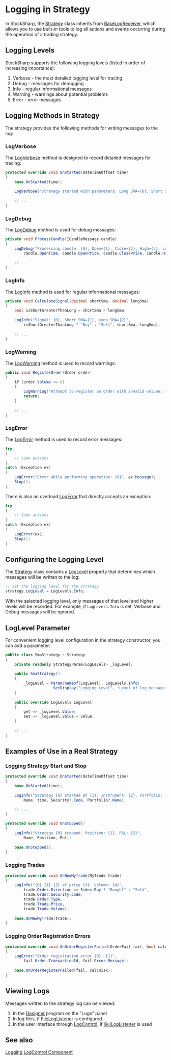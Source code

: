 # Logging in Strategy

In StockSharp, the [Strategy](xref:StockSharp.Algo.Strategies.Strategy) class inherits from [BaseLogReceiver](xref:Ecng.Logging.BaseLogReceiver), which allows you to use built-in tools to log all actions and events occurring during the operation of a trading strategy.

## Logging Levels

StockSharp supports the following logging levels (listed in order of increasing importance):

1. Verbose - the most detailed logging level for tracing
2. Debug - messages for debugging
3. Info - regular informational messages
4. Warning - warnings about potential problems
5. Error - error messages

## Logging Methods in Strategy

The strategy provides the following methods for writing messages to the log:

### LogVerbose

The [LogVerbose](xref:Ecng.Logging.BaseLogReceiver.LogVerbose(System.String,System.Object[])) method is designed to record detailed messages for tracing:

```cs
protected override void OnStarted(DateTimeOffset time)
{
    base.OnStarted(time);
    
    LogVerbose("Strategy started with parameters: Long SMA={0}, Short SMA={1}", LongSmaLength, ShortSmaLength);
    
    // ...
}
```

### LogDebug

The [LogDebug](xref:Ecng.Logging.BaseLogReceiver.LogDebug(System.String,System.Object[])) method is used for debug messages:

```cs
private void ProcessCandle(ICandleMessage candle)
{
    LogDebug("Processing candle: {0}, Open={1}, Close={2}, High={3}, Low={4}, Volume={5}", 
        candle.OpenTime, candle.OpenPrice, candle.ClosePrice, candle.HighPrice, candle.LowPrice, candle.TotalVolume);
    
    // ...
}
```

### LogInfo

The [LogInfo](xref:Ecng.Logging.BaseLogReceiver.LogInfo(System.String,System.Object[])) method is used for regular informational messages:

```cs
private void CalculateSignal(decimal shortSma, decimal longSma)
{
    bool isShortGreaterThanLong = shortSma > longSma;
    
    LogInfo("Signal: {0}, Short SMA={1}, Long SMA={2}", 
        isShortGreaterThanLong ? "Buy" : "Sell", shortSma, longSma);
    
    // ...
}
```

### LogWarning

The [LogWarning](xref:Ecng.Logging.BaseLogReceiver.LogWarning(System.String,System.Object[])) method is used to record warnings:

```cs
public void RegisterOrder(Order order)
{
    if (order.Volume <= 0)
    {
        LogWarning("Attempt to register an order with invalid volume: {0}", order.Volume);
        return;
    }
    
    // ...
}
```

### LogError

The [LogError](xref:Ecng.Logging.BaseLogReceiver.LogError(System.String,System.Object[])) method is used to record error messages:

```cs
try
{
    // Some actions
}
catch (Exception ex)
{
    LogError("Error while performing operation: {0}", ex.Message);
    Stop();
}
```

There is also an overload [LogError](xref:Ecng.Logging.BaseLogReceiver.LogError(System.Exception)) that directly accepts an exception:

```cs
try
{
    // Some actions
}
catch (Exception ex)
{
    LogError(ex);
    Stop();
}
```

## Configuring the Logging Level

The [Strategy](xref:StockSharp.Algo.Strategies.Strategy) class contains a [LogLevel](xref:Ecng.Logging.ILogSource.LogLevel) property that determines which messages will be written to the log:

```cs
// Set the logging level for the strategy
strategy.LogLevel = LogLevels.Info;
```

With the selected logging level, only messages of that level and higher levels will be recorded. For example, if `LogLevels.Info` is set, Verbose and Debug messages will be ignored.

## LogLevel Parameter

For convenient logging level configuration in the strategy constructor, you can add a parameter:

```cs
public class SmaStrategy : Strategy
{
    private readonly StrategyParam<LogLevels> _logLevel;
    
    public SmaStrategy()
    {
        _logLevel = Param(nameof(LogLevel), LogLevels.Info)
                    .SetDisplay("Logging Level", "Level of log message detail", "Logging Settings");
    }
    
    public override LogLevels LogLevel
    {
        get => _logLevel.Value;
        set => _logLevel.Value = value;
    }
    
    // ...
}
```

## Examples of Use in a Real Strategy

### Logging Strategy Start and Stop

```cs
protected override void OnStarted(DateTimeOffset time)
{
    base.OnStarted(time);
    
    LogInfo("Strategy {0} started at {1}. Instrument: {2}, Portfolio: {3}", 
        Name, time, Security?.Code, Portfolio?.Name);
    
    // ...
}

protected override void OnStopped()
{
    LogInfo("Strategy {0} stopped. Position: {1}, P&L: {2}", 
        Name, Position, PnL);
    
    base.OnStopped();
}
```

### Logging Trades

```cs
protected override void OnNewMyTrade(MyTrade trade)
{
    LogInfo("{0} {1} {2} at price {3}. Volume: {4}", 
        trade.Order.Direction == Sides.Buy ? "Bought" : "Sold",
        trade.Order.Security.Code,
        trade.Order.Type,
        trade.Trade.Price,
        trade.Trade.Volume);
    
    base.OnNewMyTrade(trade);
}
```

### Logging Order Registration Errors

```cs
protected override void OnOrderRegisterFailed(OrderFail fail, bool calcRisk)
{
    LogError("Order registration error {0}: {1}", 
        fail.Order.TransactionId, fail.Error.Message);
    
    base.OnOrderRegisterFailed(fail, calcRisk);
}
```

## Viewing Logs

Messages written to the strategy log can be viewed:

1. In the [Designer](../../designer.md) program on the "Logs" panel
2. In log files, if [FileLogListener](xref:StockSharp.Logging.FileLogListener) is configured
3. In the user interface through [LogControl](xref:StockSharp.Xaml.LogControl), if [GuiLogListener](xref:StockSharp.Xaml.GuiLogListener) is used

## See also

[Logging](../logging.md)
[LogControl Component](../graphical_user_interface/logging/log_panel.md)
